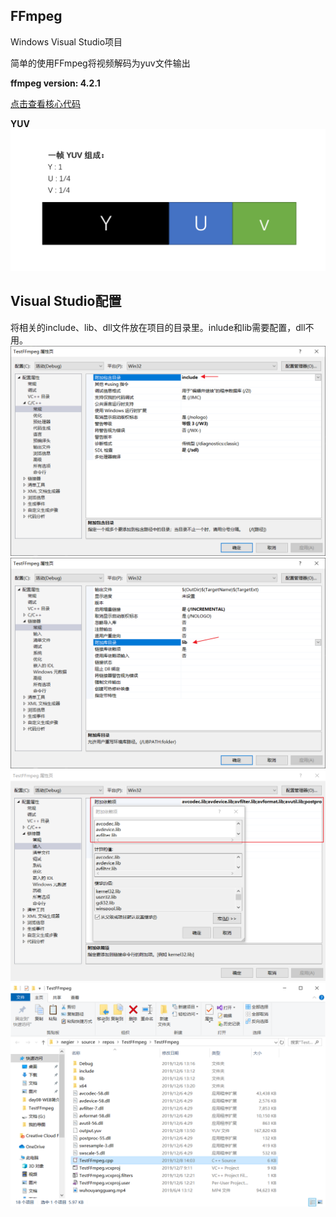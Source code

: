 ## FFmpeg 
Windows Visual Studio项目

简单的使用FFmpeg将视频解码为yuv文件输出

**ffmpeg version: 4.2.1**


[点击查看核心代码](https://github.com/negier/Practise/blob/master/FFmpeg/Decode/TestFFmpeg.cpp)

**YUV**
![YUV的组成](https://github.com/negier/Practise/blob/master/FFmpeg/Decode/YUV.png)

## Visual Studio配置
将相关的include、lib、dll文件放在项目的目录里。inlude和lib需要配置，dll不用。
![配置include](https://github.com/negier/Practise/blob/master/FFmpeg/Decode/Image%201.png)
![配置lib](https://github.com/negier/Practise/blob/master/FFmpeg/Decode/Image%202.png)
![配置lib,附加依赖项](https://github.com/negier/Practise/blob/master/FFmpeg/Decode/Image%204.png)
![项目的结构](https://github.com/negier/Practise/blob/master/FFmpeg/Decode/Image%207.png)
